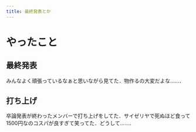 ```yaml
---
title: 最終発表とか
---
```


# やったこと

## 最終発表

みんなよく頑張っているなぁと思いながら見てた．物作るの大変だよな……．

## 打ち上げ

卒論発表が終わったメンバーで打ち上げをしてた．サイゼリヤで死ぬほど食って1500円なのコスパが良すぎて笑ってた．どうして……．
